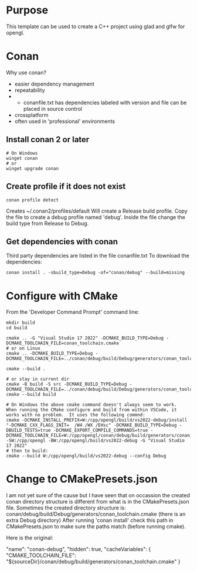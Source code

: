 # Purpose
This template can be used to create a C++ project using glad and glfw for opengl.

# Conan
Why use conan?
- easier dependency management
- repeatability
- - conanfile.txt has dependencies labeled with version and file can be placed in source control
- crossplatform
- often used in 'professional' environments

## Install conan 2 or later

```
# On Windows
winget conan
# or
winget upgrade conan
```

## Create profile if it does not exist

```
conan profile detect
```

Creates ~/.conan2/profiles/default
Will create a Release build profile.  Copy the file to create a debug profile named 'debug'. Inside the file change the build type from Release to Debug.

## Get dependencies with conan
Third party dependencies are listed in the file conanfile.txt
To download the dependencies:
```
conan install . -sbuild_type=Debug -of="conan/debug" --build=missing
```

# Configure with CMake

From the 'Developer Command Prompt' command line:

```
mkdir build
cd build

cmake .. -G "Visual Studio 17 2022" -DCMAKE_BUILD_TYPE=Debug -DCMAKE_TOOLCHAIN_FILE=conan_toolchain.cmake
# or on Linux
cmake .. -DCMAKE_BUILD_TYPE=Debug -DCMAKE_TOOLCHAIN_FILE=../conan/debug/build/Debug/generators/conan_toolchain.cmake

cmake --build .

# or stay in current dir
cmake -B build -S src -DCMAKE_BUILD_TYPE=Debug -DCMAKE_TOOLCHAIN_FILE=../conan/debug/build/Debug/generators/conan_toolchain.cmake
cmake --build build

# On Windows the above cmake command doesn't always seem to work.  When running the CMake configure and build from within VSCode, it works with no problem.  It uses the following commnd:
cmake -DCMAKE_INSTALL_PREFIX=W:/cpp/opengl/build/vs2022-debug/install "-DCMAKE_CXX_FLAGS_INIT=  /W4 /WX /EHsc" -DCMAKE_BUILD_TYPE=Debug -DBUILD_TESTS=true -DCMAKE_EXPORT_COMPILE_COMMANDS=true -DCMAKE_TOOLCHAIN_FILE=W:/cpp/opengl/conan/debug/build/generators/conan_toolchain.cmake -SW:/cpp/opengl -BW:/cpp/opengl/build/vs2022-debug -G "Visual Studio 17 2022"
# then to build:
cmake --build W:/cpp/opengl/build/vs2022-debug --config Debug
```

# Change to CMakePresets.json

I am not yet sure of the cause but I have seen that on occassion the created conan directory structure is different from what is in the CMakePresets.json file.
Sometimes the created directory structure is: conan/debug/build/Debug/generators/conan_toolchain.cmake (there is an extra Debug directory)
After running 'conan install' check this path in CMakePresets.json to make sure the paths match (before running cmake).

Here is the original:

 "name": "conan-debug",
 "hidden": true,
 "cacheVariables": {
     "CMAKE_TOOLCHAIN_FILE": "${sourceDir}/conan/debug/build/generators/conan_toolchain.cmake"
 }
